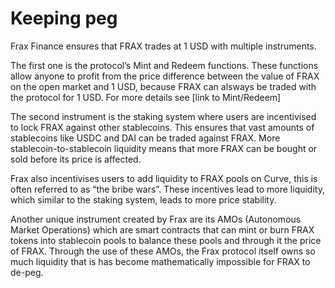 # Keeping peg

Frax Finance ensures that FRAX trades at 1 USD with multiple instruments.&#x20;

The first one is the protocol’s Mint and Redeem functions. These functions allow anyone to profit from the price difference between the value of FRAX on the open market and 1 USD, because FRAX can alsways be traded with the protocol for 1 USD. For more details see \[link to Mint/Redeem]

The second instrument is the staking system where users are incentivised to lock FRAX against other stablecoins. This ensures that vast amounts of stablecoins like USDC and DAI can be traded against FRAX. More stablecoin-to-stablecoin liquidity means that more FRAX can be bought or sold before its price is affected.&#x20;

Frax also incentivises users to add liquidity to FRAX pools on Curve, this is often referred to as “the bribe wars”. These incentives lead to more liquidity, which similar to the staking system, leads to more price stability.

Another unique instrument created by Frax are its AMOs (Autonomous Market Operations) which are smart contracts that can mint or burn FRAX tokens into stablecoin pools to balance these pools and through it the price of FRAX. Through the use of these AMOs, the Frax protocol itself owns so much liquidity that is has become mathematically impossible for FRAX to de-peg.
